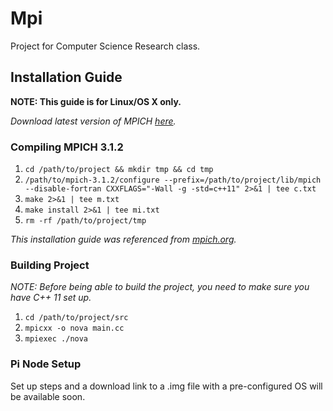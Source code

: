 Mpi
===

Project for Computer Science Research class.

## Installation Guide

**NOTE: This guide is for Linux/OS X only.**

*Download latest version of MPICH [here](http://mpich.org/downloads/).*

### Compiling MPICH 3.1.2

1. `cd /path/to/project && mkdir tmp && cd tmp`
2. `/path/to/mpich-3.1.2/configure --prefix=/path/to/project/lib/mpich --disable-fortran CXXFLAGS="-Wall -g -std=c++11" 2>&1 | tee c.txt`
3. `make 2>&1 | tee m.txt`
4. `make install 2>&1 | tee mi.txt`
5. `rm -rf /path/to/project/tmp`

*This installation guide was referenced from [mpich.org](http://mpich.org/static/downloads/3.1.2/mpich-3.1.2-installguide.pdf).*

### Building Project

*NOTE: Before being able to build the project, you need to make sure you have C++ 11 set up.*

1. `cd /path/to/project/src`
2. `mpicxx -o nova main.cc`
3. `mpiexec ./nova`

### Pi Node Setup

Set up steps and a download link to a .img file with a pre-configured OS will be available soon.
